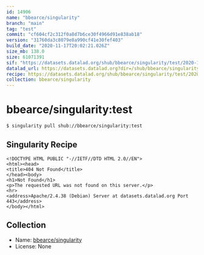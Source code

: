```yaml
---
id: 14906
name: "bbearce/singularity"
branch: "main"
tag: "test"
commit: "cf604cf2c312f0a8d7b6ce30f4966d91e838ab18"
version: "31760da3c8079e8a990cf41e30fef403"
build_date: "2020-11-17T20:02:21.026Z"
size_mb: 138.0
size: 61071391
sif: "https://datasets.datalad.org/shub/bbearce/singularity/test/2020-11-17-cf604cf2-31760da3/31760da3c8079e8a990cf41e30fef403.sif"
datalad_url: https://datasets.datalad.org?dir=/shub/bbearce/singularity/test/2020-11-17-cf604cf2-31760da3/
recipe: https://datasets.datalad.org/shub/bbearce/singularity/test/2020-11-17-cf604cf2-31760da3/Singularity
collection: bbearce/singularity
---
```


# bbearce/singularity:test

```bash
$ singularity pull shub://bbearce/singularity:test
```

## Singularity Recipe

```singularity
<!DOCTYPE HTML PUBLIC "-//IETF//DTD HTML 2.0//EN">
<html><head>
<title>404 Not Found</title>
</head><body>
<h1>Not Found</h1>
<p>The requested URL was not found on this server.</p>
<hr>
<address>Apache/2.4.38 (Debian) Server at datasets.datalad.org Port 443</address>
</body></html>
```

## Collection

 - Name: [bbearce/singularity](https://github.com/bbearce/singularity)
 - License: None

